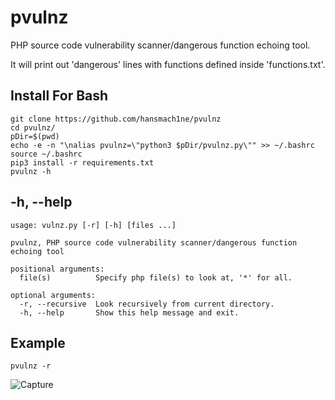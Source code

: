 # pvulnz
PHP source code vulnerability scanner/dangerous function echoing tool.

It will print out 'dangerous' lines with functions defined inside 'functions.txt'.

## Install For Bash
`git clone https://github.com/hansmach1ne/pvulnz`  
`cd pvulnz/`  
`pDir=$(pwd)`  
`echo -e -n "\nalias pvulnz=\"python3 $pDir/pvulnz.py\"" >> ~/.bashrc`  
`source ~/.bashrc`  
`pip3 install -r requirements.txt`  
`pvulnz -h`  

## -h, --help
```
usage: vulnz.py [-r] [-h] [files ...]

pvulnz, PHP source code vulnerability scanner/dangerous function echoing tool

positional arguments:
  file(s)          Specify php file(s) to look at, '*' for all.

optional arguments:
  -r, --recursive  Look recursively from current directory.
  -h, --help       Show this help message and exit.
```

## Example
`pvulnz -r`  

![Capture](https://user-images.githubusercontent.com/57464251/172067908-16967270-00f9-4ba1-b31e-9732a113ecf2.PNG)
